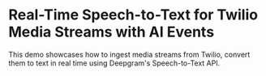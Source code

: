 # Real-Time Speech-to-Text for Twilio Media Streams with AI Events

This demo showcases how to ingest media streams from Twilio, convert them to text in real time using Deepgram's Speech-to-Text API.
